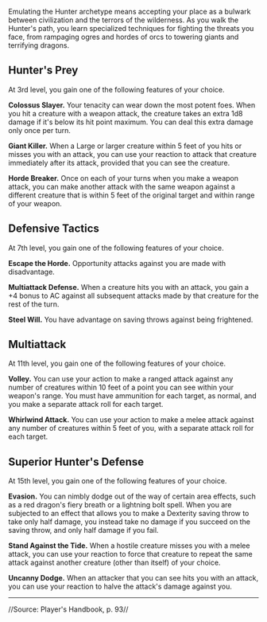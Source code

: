 Emulating the Hunter archetype means accepting your place as a bulwark between civilization and the terrors of the wilderness. As you walk the Hunter's path, you learn specialized techniques for fighting the threats you face, from rampaging ogres and hordes of orcs to towering giants and terrifying dragons.

## Hunter's Prey

At 3rd level, you gain one of the following features of your choice.

**Colossus Slayer.** Your tenacity can wear down the most potent foes. When you hit a creature with a weapon attack, the creature takes an extra 1d8 damage if it's below its hit point maximum. You can deal this extra damage only once per turn.

**Giant Killer.** When a Large or larger creature within 5 feet of you hits or misses you with an attack, you can use your reaction to attack that creature immediately after its attack, provided that you can see the creature.

**Horde Breaker.** Once on each of your turns when you make a weapon attack, you can make another attack with the same weapon against a different creature that is within 5 feet of the original target and within range of your weapon.

## Defensive Tactics

At 7th level, you gain one of the following features of your choice.

**Escape the Horde.** Opportunity attacks against you are made with disadvantage.

**Multiattack Defense.** When a creature hits you with an attack, you gain a +4 bonus to AC against all subsequent attacks made by that creature for the rest of the turn.

**Steel Will.** You have advantage on saving throws against being frightened.

## Multiattack

At 11th level, you gain one of the following features of your choice.

**Volley.** You can use your action to make a ranged attack against any number of creatures within 10 feet of a point you can see within your weapon's range. You must have ammunition for each target, as normal, and you make a separate attack roll for each target.

**Whirlwind Attack.** You can use your action to make a melee attack against any number of creatures within 5 feet of you, with a separate attack roll for each target.

## Superior Hunter's Defense

At 15th level, you gain one of the following features of your choice.

**Evasion.** You can nimbly dodge out of the way of certain area effects, such as a red dragon's fiery breath or a lightning bolt spell. When you are subjected to an effect that allows you to make a Dexterity saving throw to take only half damage, you instead take no damage if you succeed on the saving throw, and only half damage if you fail.

**Stand Against the Tide.** When a hostile creature misses you with a melee attack, you can use your reaction to force that creature to repeat the same attack against another creature (other than itself) of your choice.

**Uncanny Dodge.** When an attacker that you can see hits you with an attack, you can use your reaction to halve the attack's damage against you.

----

//Source: Player's Handbook, p. 93//